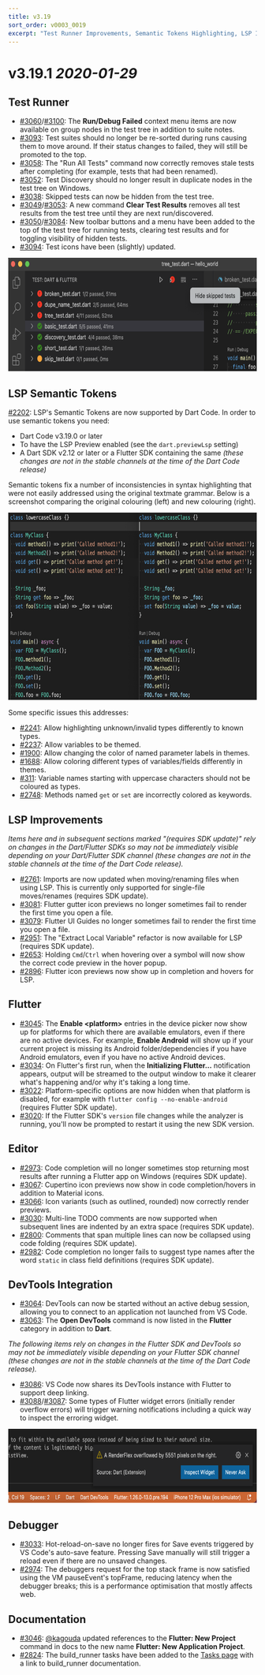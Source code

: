 ```yaml
---
title: v3.19
sort_order: v0003_0019
excerpt: "Test Runner Improvements, Semantic Tokens Highlighting, LSP Improvements"
---
```


# v3.19.1 *2020-01-29*

## Test Runner

- [#3060](https://github.com/Dart-Code/Dart-Code/issues/3060)/[#3100](https://github.com/Dart-Code/Dart-Code/issues/3100): The **Run/Debug Failed** context menu items are now available on group nodes in the test tree in addition to suite notes.
- [#3093](https://github.com/Dart-Code/Dart-Code/issues/3093): Test suites should no longer be re-sorted during runs causing them to move around. If their status changes to failed, they will still be promoted to the top.
- [#3058](https://github.com/Dart-Code/Dart-Code/issues/3058): The "Run All Tests" command now correctly removes stale tests after completing (for example, tests that had been renamed).
- [#3052](https://github.com/Dart-Code/Dart-Code/issues/3052): Test Discovery should no longer result in duplicate nodes in the test tree on Windows.
- [#3038](https://github.com/Dart-Code/Dart-Code/issues/3038): Skipped tests can now be hidden from the test tree.
- [#3049](https://github.com/Dart-Code/Dart-Code/issues/3049)/[#3053](https://github.com/Dart-Code/Dart-Code/issues/3053): A new command **Clear Test Results** removes all test results from the test tree until they are next run/discovered.
- [#3050](https://github.com/Dart-Code/Dart-Code/issues/3050)/[#3084](https://github.com/Dart-Code/Dart-Code/issues/3084): New toolbar buttons and a menu have been added to the top of the test tree for running tests, clearing test results and for toggling visibility of hidden tests.
- [#3094](https://github.com/Dart-Code/Dart-Code/issues/3094): Test icons have been (slightly) updated.

<img src="/images/release_notes/v3.19/test_runner.png" width="700" height="230" />

## LSP Semantic Tokens

[#2202](https://github.com/Dart-Code/Dart-Code/issues/2202): LSP's Semantic Tokens are now supported by Dart Code. In order to use semantic tokens you need:

- Dart Code v3.19.0 or later
- To have the LSP Preview enabled (see the `dart.previewLsp` setting)
- A Dart SDK v2.12 or later or a Flutter SDK containing the same _(these changes are not in the stable channels at the time of the Dart Code release)_

Semantic tokens fix a number of inconsistencies in syntax highlighting that were not easily addressed using the original textmate grammar. Below is a screenshot comparing the original colouring (left) and new colouring (right).

<img src="/images/release_notes/v3.19/semantic_tokens.png" width="700" height="380" />

Some specific issues this addresses:

- [#2241](https://github.com/Dart-Code/Dart-Code/issues/2241): Allow highlighting unknown/invalid types differently to known types.
- [#2237](https://github.com/Dart-Code/Dart-Code/issues/2237): Allow variables to be themed.
- [#1900](https://github.com/Dart-Code/Dart-Code/issues/1900): Allow changing the color of named parameter labels in themes.
- [#1688](https://github.com/Dart-Code/Dart-Code/issues/1688): Allow coloring different types of variables/fields differently in themes.
- [#311](https://github.com/Dart-Code/Dart-Code/issues/311): Variable names starting with uppercase characters should not be coloured as types.
- [#2748](https://github.com/Dart-Code/Dart-Code/issues/2748): Methods named `get` or `set` are incorrectly colored as keywords.

## LSP Improvements

_Items here and in subsequent sections marked "(requires SDK update)" rely on changes in the Dart/Flutter SDKs so may not be immediately visible depending on your Dart/Flutter SDK channel (these changes are not in the stable channels at the time of the Dart Code release)._

- [#2761](https://github.com/Dart-Code/Dart-Code/issues/2761): Imports are now updated when moving/renaming files when using LSP. This is currently only supported for single-file moves/renames (requires SDK update).
- [#3081](https://github.com/Dart-Code/Dart-Code/issues/3081): Flutter gutter icon previews no longer sometimes fail to render the first time you open a file.
- [#3079](https://github.com/Dart-Code/Dart-Code/issues/3079): Flutter UI Guides no longer sometimes fail to render the first time you open a file.
- [#2951](https://github.com/Dart-Code/Dart-Code/issues/2951): The "Extract Local Variable" refactor is now available for LSP (requires SDK update).
- [#2653](https://github.com/Dart-Code/Dart-Code/issues/2653): Holding `Cmd`/`Ctrl` when hovering over a symbol will now show the correct code preview in the hover popup.
- [#2896](https://github.com/Dart-Code/Dart-Code/issues/2896): Flutter icon previews now show up in completion and hovers for LSP.

## Flutter

- [#3045](https://github.com/Dart-Code/Dart-Code/issues/3045): The **Enable &lt;platform&gt;** entries in the device picker now show up for platforms for which there are available emulators, even if there are no active devices. For example, **Enable Android** will show up if your current project is missing its Android folder/dependencies if you have Android emulators, even if you have no active Android devices.
- [#3034](https://github.com/Dart-Code/Dart-Code/issues/3034): On Flutter's first run, when the **Initializing Flutter...** notification appears, output will be streamed to the output window to make it clearer what's happening and/or why it's taking a long time.
- [#3022](https://github.com/Dart-Code/Dart-Code/issues/3022): Platform-specific options are now hidden when that platform is disabled, for example with `flutter config --no-enable-android` (requires Flutter SDK update).
- [#3020](https://github.com/Dart-Code/Dart-Code/issues/3020): If the Flutter SDK's `version` file changes while the analyzer is running, you'll now be prompted to restart it using the new SDK version.

## Editor

- [#2973](https://github.com/Dart-Code/Dart-Code/issues/2973): Code completion will no longer sometimes stop returning most results after running a Flutter app on Windows (requires SDK update).
- [#3067](https://github.com/Dart-Code/Dart-Code/issues/3067): Cupertino icon previews now show in code completion/hovers in addition to Material icons.
- [#3066](https://github.com/Dart-Code/Dart-Code/issues/3066): Icon variants (such as outlined, rounded) now correctly render previews.
- [#3030](https://github.com/Dart-Code/Dart-Code/issues/3030): Multi-line TODO comments are now supported when subsequent lines are indented by an extra space (requires SDK update).
- [#2800](https://github.com/Dart-Code/Dart-Code/issues/2800): Comments that span multiple lines can now be collapsed using code folding (requires SDK update).
- [#2982](https://github.com/Dart-Code/Dart-Code/issues/2982): Code completion no longer fails to suggest type names after the word `static` in class field definitions (requires SDK update).

## DevTools Integration

- [#3064](https://github.com/Dart-Code/Dart-Code/issues/3064): DevTools can now be started without an active debug session, allowing you to connect to an application not launched from VS Code.
- [#3063](https://github.com/Dart-Code/Dart-Code/issues/3063): The **Open DevTools** command is now listed in the **Flutter** category in addition to **Dart**.

_The following items rely on changes in the Flutter SDK and DevTools so may not be immediately visible depending on your Flutter SDK channel (these changes are not in the stable channels at the time of the Dart Code release)._

- [#3086](https://github.com/Dart-Code/Dart-Code/issues/3086): VS Code now shares its DevTools instance with Flutter to support deep linking.
- [#3088](https://github.com/Dart-Code/Dart-Code/issues/3088)/[#3087](https://github.com/Dart-Code/Dart-Code/issues/3087): Some types of Flutter widget errors (initially render overflow errors) will trigger warning notifications including a quick way to inspect the erroring widget.

<img src="/images/release_notes/v3.19/inspect_widget_notification.png" width="700" height="150" />

## Debugger

- [#3033](https://github.com/Dart-Code/Dart-Code/issues/3033): Hot-reload-on-save no longer fires for Save events triggered by VS Code's auto-save feature. Pressing Save manually will still trigger a reload even if there are no unsaved changes.
- [#2974](https://github.com/Dart-Code/Dart-Code/issues/2974): The debuggers request for the top stack frame is now satisfied using the VM pauseEvent's topFrame, reducing latency when the debugger breaks; this is a performance optimisation that mostly affects web.

## Documentation

- [#3046](https://github.com/Dart-Code/Dart-Code/issues/3046): [@kagouda](https://github.com/kagouda) updated references to the **Flutter: New Project** command in docs to the new name **Flutter: New Application Project**.
- [#2824](https://github.com/Dart-Code/Dart-Code/issues/2824): The build_runner tasks have been added to the [Tasks page](https://dartcode.org/docs/tasks/#build_runner) with a link to build_runner documentation.

